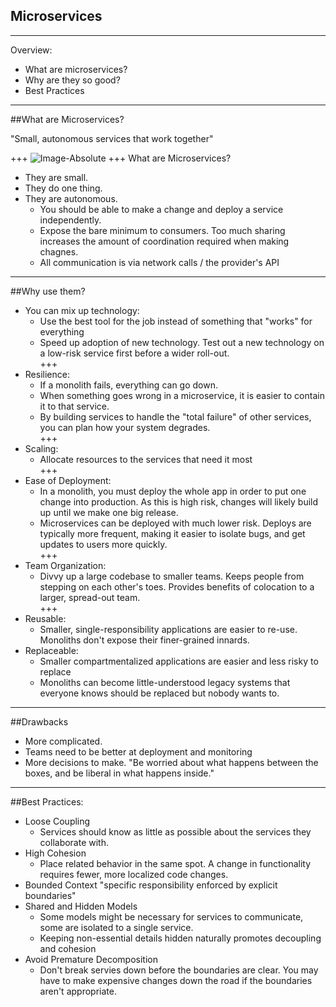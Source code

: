 ## Microservices

---
Overview:<br>
- What are microservices?<br>
- Why are they so good?<br>
- Best Practices<br>

---
##What are Microservices?

"Small, autonomous services  that work together"

+++
![Image-Absolute](https://help.mypurecloud.com/wp-content/uploads/2016/02/mono-vs-micro.png)
+++
What are Microservices?

- They are small.<br>
- They do one thing.<br>
- They are autonomous.<br>
  - You should be able to make a change and deploy a service independently.<br>
  - Expose the bare minimum to consumers. Too much sharing increases the amount of coordination required when making chagnes.<br>
  - All communication is via network calls / the provider's API<br>

---
##Why use them?
- You can mix up technology:<br>
  - Use the best tool for the job instead of something that "works" for everything<br>
  - Speed up adoption of new technology. Test out a new technology on a low-risk service first before a wider roll-out.<br>
+++
- Resilience:<br>
  - If a monolith fails, everything can go down.<br>
  - When something goes wrong in a microservice, it is easier to contain it to that service.<br>
  - By building services to handle the "total failure" of other services, you can plan how your system degrades.<br>
+++
- Scaling:<br>
  - Allocate resources to the services that need it most<br>
+++
- Ease of Deployment:<br>
  - In a monolith, you must deploy the whole app in order to put one change into production. As this is high risk, changes will likely build up until we make one big release.<br>
  - Microservices can be deployed with much lower risk. Deploys are typically more frequent, making it easier to isolate bugs, and get updates to users more quickly.<br>
+++
- Team Organization:<br>
  - Divvy up a large codebase to smaller teams. Keeps people from stepping on each other's toes. Provides benefits of colocation to a larger, spread-out team.<br>
+++
- Reusable:<br>
  - Smaller, single-responsibility applications are easier to re-use. Monoliths don't expose their finer-grained innards.<br>
- Replaceable:<br>
  - Smaller compartmentalized applications are easier and less risky to replace<br>
  - Monoliths can become little-understood legacy systems that everyone knows should be replaced but nobody wants to.<br>
      
---
##Drawbacks
  - More complicated. 
  - Teams need to be better at deployment and monitoring
  - More decisions to make.
    "Be worried about what happens between the boxes, and be liberal in what happens inside."

---
##Best Practices:
- Loose Coupling
  - Services should know as little as possible about the services they collaborate with.
- High Cohesion
  - Place related behavior in the same spot. A change in functionality requires fewer, more localized code changes.
- Bounded Context
  "specific responsibility enforced by explicit boundaries"
- Shared and Hidden Models
  - Some models might be necessary for services to communicate, some are isolated to a single service.
  - Keeping non-essential details hidden naturally promotes decoupling and cohesion
- Avoid Premature Decomposition
   - Don't break servies down before the boundaries are clear. You may have to make expensive changes down the road if the boundaries aren't appropriate.
